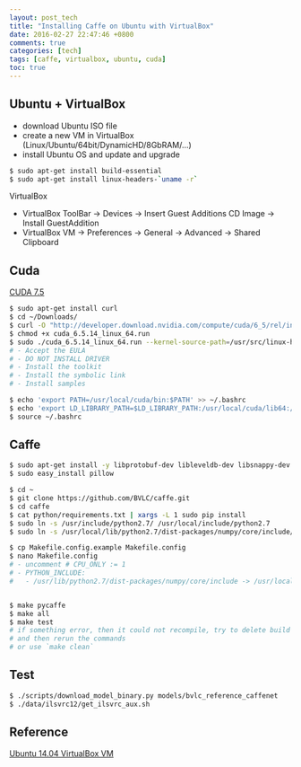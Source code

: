 ```yaml
---
layout: post_tech
title: "Installing Caffe on Ubuntu with VirtualBox"
date: 2016-02-27 22:47:46 +0800
comments: true
categories: [tech]
tags: [caffe, virtualbox, ubuntu, cuda]
toc: true
---
```


## Ubuntu + VirtualBox

- download Ubuntu ISO file
- create a new VM in VirtualBox (Linux/Ubuntu/64bit/DynamicHD/8GbRAM/…)
- install Ubuntu OS and update and upgrade

```bash
$ sudo apt-get install build-essential
$ sudo apt-get install linux-headers-`uname -r`
```

VirtualBox

- VirtualBox ToolBar -> Devices -> Insert Guest Additions CD Image -> Install GuestAddition
- VirtualBox VM -> Preferences -> General -> Advanced -> Shared Clipboard

## Cuda

[CUDA 7.5](https://developer.nvidia.com/cuda-downloads)

```bash
$ sudo apt-get install curl
$ cd ~/Downloads/
$ curl -O "http://developer.download.nvidia.com/compute/cuda/6_5/rel/installers/cuda_6.5.14_linux_64.run"
$ chmod +x cuda_6.5.14_linux_64.run
$ sudo ./cuda_6.5.14_linux_64.run --kernel-source-path=/usr/src/linux-headers-`uname -r`/
# - Accept the EULA
# - DO NOT INSTALL DRIVER
# - Install the toolkit
# - Install the symbolic link
# - Install samples

$ echo 'export PATH=/usr/local/cuda/bin:$PATH' >> ~/.bashrc
$ echo 'export LD_LIBRARY_PATH=$LD_LIBRARY_PATH:/usr/local/cuda/lib64:/usr/local/lib' >> ~/.bashrc
$ source ~/.bashrc
```

## Caffe

```bash
$ sudo apt-get install -y libprotobuf-dev libleveldb-dev libsnappy-dev libopencv-dev libboost-all-dev libhdf5-serial-dev protobuf-compiler gfortran libjpeg62 libfreeimage-dev libatlas-base-dev git python-dev python-pip libgoogle-glog-dev libbz2-dev libxml2-dev libxslt-dev libffi-dev libssl-dev libgflags-dev liblmdb-dev python-yaml
$ sudo easy_install pillow

$ cd ~
$ git clone https://github.com/BVLC/caffe.git
$ cd caffe
$ cat python/requirements.txt | xargs -L 1 sudo pip install
$ sudo ln -s /usr/include/python2.7/ /usr/local/include/python2.7
$ sudo ln -s /usr/local/lib/python2.7/dist-packages/numpy/core/include/numpy/ /usr/local/include/python2.7/numpy

$ cp Makefile.config.example Makefile.config
$ nano Makefile.config
# - uncomment # CPU_ONLY := 1
# - PYTHON_INCLUDE: 
#   - /usr/lib/python2.7/dist-packages/numpy/core/include -> /usr/local/lib/python2.7/dist-packages/numpy/core/include


$ make pycaffe
$ make all
$ make test
# if something error, then it could not recompile, try to delete build and .build_release
# and then rerun the commands
# or use `make clean`
```

## Test

```bash
$ ./scripts/download_model_binary.py models/bvlc_reference_caffenet
$ ./data/ilsvrc12/get_ilsvrc_aux.sh
```

## Reference

[Ubuntu 14.04 VirtualBox VM](https://github.com/BVLC/caffe/wiki/Ubuntu-14.04-VirtualBox-VM)
